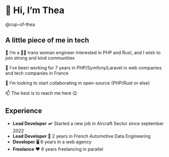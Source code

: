 # 👋 Hi, I’m Thea
@cup-of-thea

## A little piece of me in tech

👀 I’m a 🏳️‍⚧️ trans woman engineer interested in PHP and Rust, and I wish to join strong and kind communities

🌱 I've been working for 7 years in PHP/Symfony/Laravel in web companies and tech companies in France

💞️ I’m looking to start collaborating in open-source (PHP/Rust or else)

📫 The best is to reach me here 😉

## Experience

- **Lead Developer** 🛩 Started a new job in Aircraft Sector since september 2022
- **Lead Developer** 🚗 2 years in French Automotive Data Engineering
- **Developer** 🖥 6 years in a web agency
- **Freelance** ❤️ 6 years freelancing in parallel
